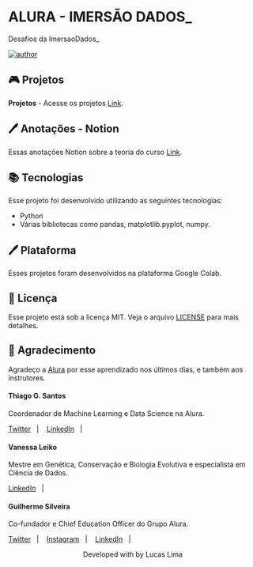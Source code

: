 # ALURA - IMERSÃO DADOS_
 Desafios da ImersaoDados_

 [![author](https://img.shields.io/badge/author-lucasllimati-red.svg)](https://www.linkedin.com/in/lucasllimati/)

## 🎮 Projetos
**Projetos** - Acesse os projetos [Link](https://colab.research.google.com/drive/1GEEat1IEVEbnNBmmH7JdGA0CTCkxFcPB?usp=sharing).

## 🖊 Anotações - Notion

Essas anotações Notion sobre a teoria do curso [Link](https://www.notion.so/Alura-Imers-o-Dados_-03dee3d8a0834357b09b693b433e1aab).

## 📚 Tecnologias

Esse projeto foi desenvolvido utilizando as seguintes tecnologias:

- Python
- Várias bibliotecas como pandas, matplotlib.pyplot, numpy.

## 🖊 Plataforma

Esses projetos foram desenvolvidos na plataforma Google Colab.

## 📝 Licença

Esse projeto está sob a licença MIT. Veja o arquivo [LICENSE](LICENSE) para mais detalhes.

## 👏 Agradecimento

Agradeço a [Alura](https://www.alura.com.br/) por esse aprendizado nos últimos dias, e também aos instrutores.

#### Thiago G. Santos
Coordenador de Machine Learning e Data Science na Alura.
<p align="left">
    <a href="https://twitter.com/tgcsantos">Twitter</a>&nbsp;&nbsp;&nbsp;|&nbsp;&nbsp;&nbsp;
    <a href="https://www.linkedin.com/in/thiago-gon%C3%A7alves-santos/">LinkedIn</a>&nbsp;&nbsp;&nbsp;|&nbsp;&nbsp;&nbsp;
</p>

#### Vanessa Leiko
Mestre em Genética, Conservação e Biologia Evolutiva e especialista em Ciência de Dados.
<p align="left">
    <a href="https://www.linkedin.com/in/vanessa-leiko-oikawa-cardoso/">LinkedIn</a>&nbsp;&nbsp;&nbsp;|&nbsp;&nbsp;&nbsp;
</p>

#### Guilherme Silveira
Co-fundador e Chief Education Officer do Grupo Alura.
<p align="left">
    <a href="https://twitter.com/guilhermecaelum">Twitter</a>&nbsp;&nbsp;&nbsp;|&nbsp;&nbsp;&nbsp;
    <a href="https://www.instagram.com/guiminam/">Instagram</a>&nbsp;&nbsp;&nbsp;|&nbsp;&nbsp;&nbsp;
    <a href="https://www.linkedin.com/in/guilhermeazevedosilveira/">LinkedIn</a>&nbsp;&nbsp;&nbsp;|&nbsp;&nbsp;&nbsp;
</p>

<p align="center">Developed with by Lucas Lima</p>